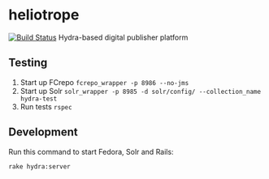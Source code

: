 # heliotrope
[![Build Status](https://travis-ci.org/curationexperts/heliotrope.svg?branch=master)](https://travis-ci.org/curationexperts/heliotrope)
Hydra-based digital publisher platform

## Testing

1. Start up FCrepo
   `fcrepo_wrapper -p 8986 --no-jms`
1. Start up Solr
   `solr_wrapper -p 8985 -d solr/config/ --collection_name hydra-test`
1. Run tests
   `rspec`


## Development

Run this command to start Fedora, Solr and Rails:

`rake hydra:server`
